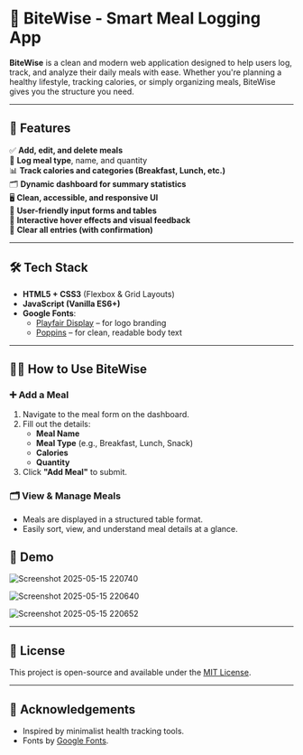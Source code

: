 # 🥗 BiteWise - Smart Meal Logging App

**BiteWise** is a clean and modern web application designed to help users log, track, and analyze their daily meals with ease. Whether you're planning a healthy lifestyle, tracking calories, or simply organizing meals, BiteWise gives you the structure you need.

---

## 🚀 Features

✅ **Add, edit, and delete meals**  
🍱 **Log meal type**, name, and quantity  
📊 **Track calories and categories (Breakfast, Lunch, etc.)**  
🗂️ **Dynamic dashboard for summary statistics**  
🖥️ **Clean, accessible, and responsive UI**  
🎯 **User-friendly input forms and tables**  
🔎 **Interactive hover effects and visual feedback**  
🧹 **Clear all entries (with confirmation)**

---

## 🛠️ Tech Stack

- **HTML5 + CSS3** (Flexbox & Grid Layouts)
- **JavaScript (Vanilla ES6+)**
- **Google Fonts**:
  - [Playfair Display](https://fonts.google.com/specimen/Playfair+Display) – for logo branding
  - [Poppins](https://fonts.google.com/specimen/Poppins) – for clean, readable body text

---

## 🧑‍🍳 How to Use BiteWise

### ➕ Add a Meal

1. Navigate to the meal form on the dashboard.
2. Fill out the details:
   - **Meal Name**
   - **Meal Type** (e.g., Breakfast, Lunch, Snack)
   - **Calories**
   - **Quantity**
3. Click **"Add Meal"** to submit.

### 🗂️ View & Manage Meals

- Meals are displayed in a structured table format.
- Easily sort, view, and understand meal details at a glance.

<!-- ### ✏️ Edit or Delete Meals

- Click icons next to any meal to:
  - **📝 Edit**: Instantly update meal details.
  - **🗑️ Delete**: Remove a meal (with confirmation).

### 🔁 Reset / Clear All

- Use the **“Clear All”** button at the bottom of the dashboard to remove all logged meals. -->


## 📸 Demo
![Screenshot 2025-05-15 220740](https://github.com/user-attachments/assets/e4ef5d1a-c1ef-4349-8a6e-f41b1c6432eb)

![Screenshot 2025-05-15 220640](https://github.com/user-attachments/assets/7794d9cd-9525-44e8-bb16-dcc722775695)

![Screenshot 2025-05-15 220652](https://github.com/user-attachments/assets/3e03afdc-d9a2-4c87-a1c6-cceca323f61e)

---

## 🧾 License

This project is open-source and available under the [MIT License](LICENSE).

---

## 🙌 Acknowledgements

- Inspired by minimalist health tracking tools.
- Fonts by [Google Fonts](https://fonts.google.com).
